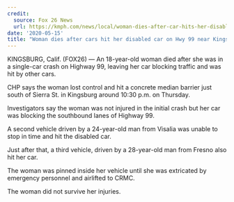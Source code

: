 ```yaml
---
credit:
  source: Fox 26 News
  url: https://kmph.com/news/local/woman-dies-after-car-hits-her-disabled-car-on-hwy-99-near-kingsburg
date: '2020-05-15'
title: "Woman dies after cars hit her disabled car on Hwy 99 near Kingsburg"
---
```

KINGSBURG, Calif. (FOX26) — An 18-year-old woman died after she was in a single-car crash on Highway 99, leaving her car blocking traffic and was hit by other cars.

CHP says the woman lost control and hit a concrete median barrier just south of Sierra St. in Kingsburg around 10:30 p.m. on Thursday.

Investigators say the woman was not injured in the initial crash but her car was blocking the southbound lanes of Highway 99.

A second vehicle driven by a 24-year-old man from Visalia was unable to stop in time and hit the disabled car.

Just after that, a third vehicle, driven by a 28-year-old man from Fresno also hit her car.

The woman was pinned inside her vehicle until she was extricated by emergency personnel and airlifted to CRMC.

The woman did not survive her injuries.
